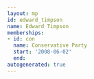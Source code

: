 ```yaml
---
layout: mp
id: edward_timpson
name: Edward Timpson
memberships:
- id: con
  name: Conservative Party
  start: '2008-06-02'
  end: 
autogenerated: true
---
```

